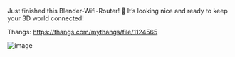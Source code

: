Just finished this Blender-Wifi-Router! 📶 It’s looking nice and ready to keep your 3D world connected!

Thangs: https://thangs.com/mythangs/file/1124565

![image](https://github.com/user-attachments/assets/8feefc3f-2bcc-4079-9182-1e6af2f7a9d8)

